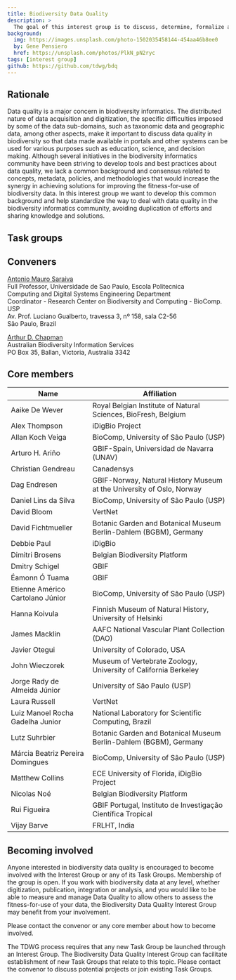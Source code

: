 ```yaml
---
title: Biodiversity Data Quality
description: >
  The goal of this interest group is to discuss, determine, formalize and standardize concepts, problems, policies, metadata, methodologies and mechanisms related to biodiversity data quality, collaboratively and incrementally, and to promote associated best practices throughout the biodiversity informatics community.
background:
  img: https://images.unsplash.com/photo-1502035458144-454aa46b8ee0
  by: Gene Pensiero
  href: https://unsplash.com/photos/PlkN_pN2ryc
tags: [interest group]
github: https://github.com/tdwg/bdq
---
```


## Rationale

Data quality is a major concern in biodiversity informatics. The distributed nature of data acquisition and digitization, the specific difficulties imposed by some of the data sub-domains, such as taxonomic data and geographic data, among other aspects, make it important to discuss data quality in biodiversity so that data made available in portals and other systems can be used for various purposes such as education, science, and decision making. Although several initiatives in the biodiversity informatics community have been striving to develop tools and best practices about data quality, we lack a common background and consensus related to concepts, metadata, policies, and methodologies that would increase the synergy in achieving solutions for improving the fitness-for-use of biodiversity data. In this interest group we want to develop this common background and help standardize the way to deal with data quality in the biodiversity informatics community, avoiding duplication of efforts and sharing knowledge and solutions.

## Task groups

<!-- subpages -->

## Conveners

[Antonio Mauro Saraiva](mailto:saraiva@usp.br)  
Full Professor, Universidade de Sao Paulo, Escola Politecnica  
Computing and Digital Systems Engineering Department  
Coordinator - Research Center on Biodiversity and Computing - BioComp. USP  
Av. Prof. Luciano Gualberto, travessa 3, nº 158, sala C2-56  
São Paulo, Brazil

[Arthur D. Chapman](mailto:biodiv_2@achapman.org)  
Australian Biodiversity Information Services  
PO Box 35, Ballan, Victoria, Australia 3342

## Core members

Name | Affiliation
--- | ---
Aaike De Wever | Royal Belgian Institute of Natural Sciences, BioFresh, Belgium
Alex Thompson | iDigBio Project
Allan Koch Veiga | BioComp, University of São Paulo (USP)
Arturo H. Ariño | GBIF-Spain, Universidad de Navarra (UNAV) 
Christian Gendreau | Canadensys
Dag Endresen | GBIF-Norway, Natural History Museum at the University of Oslo, Norway
Daniel Lins da Silva | BioComp, University of São Paulo (USP)
David Bloom | VertNet
David Fichtmueller | Botanic Garden and Botanical Museum Berlin-Dahlem (BGBM), Germany
Debbie Paul | iDigBio
Dimitri Brosens | Belgian Biodiversity Platform
Dmitry Schigel | GBIF
Éamonn Ó Tuama | GBIF
Etienne Américo Cartolano Júnior | BioComp, University of São Paulo (USP)
Hanna Koivula | Finnish Museum of Natural History, University of Helsinki
James Macklin | AAFC National Vascular Plant Collection (DAO)
Javier Otegui | University of Colorado, USA
John Wieczorek | Museum of Vertebrate Zoology, University of California Berkeley
Jorge Rady de Almeida Júnior | University of São Paulo (USP)
Laura Russell | VertNet
Luiz Manoel Rocha Gadelha Junior | National Laboratory for Scientific Computing, Brazil
Lutz Suhrbier | Botanic Garden and Botanical Museum Berlin-Dahlem (BGBM), Germany
Márcia Beatriz Pereira Domingues | BioComp, University of São Paulo (USP)
Matthew Collins | ECE University of Florida, iDigBio Project
Nicolas Noé | Belgian Biodiversity Platform
Rui Figueira | GBIF Portugal, Instituto de Investigação Científica Tropical
Vijay Barve | FRLHT, India

## Becoming involved

Anyone interested in biodiversity data quality is encouraged to become involved with the Interest Group or any of its Task Groups. Membership of the group is open. If you work with biodiversity data at any level, whether digitization, publication, integration or analysis, and you would like to be able to measure and manage Data Quality to allow others to assess the fitness-for-use of your data, the Biodiversity Data Quality Interest Group may benefit from your involvement.

Please contact the convenor or any core member about how to become involved. 

The TDWG process requires that any new Task Group be launched through an Interest Group. The Biodiversity Data Quality Interest Group can facilitate establishment of new Task Groups that relate to this topic. Please contact the convenor to discuss potential projects or join existing Task Groups.
